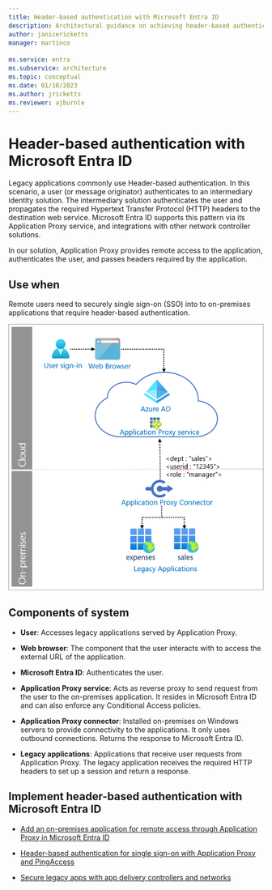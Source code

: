 ```yaml
---
title: Header-based authentication with Microsoft Entra ID
description: Architectural guidance on achieving header-based authentication with Microsoft Entra ID.
author: janicericketts
manager: martinco

ms.service: entra
ms.subservice: architecture
ms.topic: conceptual
ms.date: 01/10/2023
ms.author: jricketts
ms.reviewer: ajburnle
---
```


# Header-based authentication with Microsoft Entra ID

Legacy applications commonly use Header-based authentication. In this scenario, a user (or message originator) authenticates to an intermediary identity solution. The intermediary solution authenticates the user and propagates the required Hypertext Transfer Protocol (HTTP) headers to the destination web service. Microsoft Entra ID supports this pattern via its Application Proxy service, and integrations with other network controller solutions.

In our solution, Application Proxy provides remote access to the application, authenticates the user, and passes headers required by the application. 

## Use when

Remote users need to securely single sign-on (SSO) into to on-premises applications that require header-based authentication.

![Architectural image header-based authentication](./media/authentication-patterns/header-based-auth.png)

## Components of system

* **User**: Accesses legacy applications served by Application Proxy.

* **Web browser**: The component that the user interacts with to access the external URL of the application.

* **Microsoft Entra ID**: Authenticates the user. 

* **Application Proxy service**: Acts as reverse proxy to send request from the user to the on-premises application. It resides in Microsoft Entra ID and can also enforce any Conditional Access policies.

* **Application Proxy connector**: Installed on-premises on Windows servers to provide connectivity to the applications. It only uses outbound connections. Returns the response to Microsoft Entra ID.

* **Legacy applications**: Applications that receive user requests from Application Proxy. The legacy application receives the required HTTP headers to set up a session and return a response. 

<a name='implement-header-based-authentication-with-azure-ad'></a>

## Implement header-based authentication with Microsoft Entra ID

* [Add an on-premises application for remote access through Application Proxy in Microsoft Entra ID](~/identity/app-proxy/application-proxy-add-on-premises-application.md)  

* [Header-based authentication for single sign-on with Application Proxy and PingAccess](~/identity/app-proxy/application-proxy-configure-single-sign-on-with-headers.md) 

* [Secure legacy apps with app delivery controllers and networks](~/identity/enterprise-apps/secure-hybrid-access.md)
